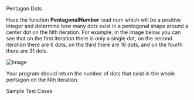 Pentagon Dots

Have the function **PentagonalNumber** read num which will be a positive integer and determine how many dots exist in a pentagonal shape around a center dot on the Nth iteration. For example, in the image below you can see that on the first iteration there is only a single dot, on the second iteration there are 6 dots, on the third there are 16 dots, and on the fourth there are 31 dots.

 ![image](https://i.imgur.com/fYj3yvL.png)

Your program should return the number of dots that exist in the whole pentagon on the Nth iteration.

Sample Test Cases
